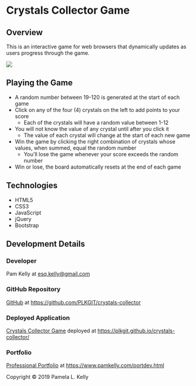 # Crystals Collector Game

## Overview
This is an interactive game for web browsers that dynamically updates as users progress through the game.

![](https://res.cloudinary.com/damplk/image/upload/v1580628276/portal/hw_crystals_m6qby5.png)

## Playing the Game
* A random number between 19-120 is generated at the start of each game
* Click on any of the four (4) crystals on the left to add points to your score
  * Each of the crystals will have a random value between 1-12 
* You will not know the value of any crystal until after you click it
  * The value of each crystal will change at the start of each new game
* Win the game by clicking the right combination of crystals whose values, when summed, equal the random number
  * You'll lose the game whenever your score exceeds the random number
* Win or lose, the board automatically resets at the end of each game

## Technologies
* HTML5
* CSS3
* JavaScript
* jQuery
* Bootstrap

## Development Details

### Developer
Pam Kelly at [esq.kelly@gmail.com](mailto:esq.kelly@gmail.com)

### GitHub Repository
[GitHub](https://github.com/PLKGIT/crystals-collector) at https://github.com/PLKGIT/crystals-collector

### Deployed Application
[Crystals Collector Game](https://plkgit.github.io/crystals-collector/) deployed at https://plkgit.github.io/crystals-collector/

### Portfolio
[Professional Portfolio](https://www.pamkelly.com/portdev.html) at https://www.pamkelly.com/portdev.html

Copyright &copy; 2019 Pamela L. Kelly